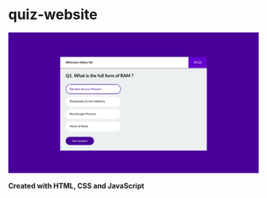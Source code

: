 # quiz-website

![ScreenShot](https://raw.githubusercontent.com/adityasid/quiz-website/master/dist/img/Quiz-website-using-javascript-html-css.png)


**Created with HTML, CSS and JavaScript**

